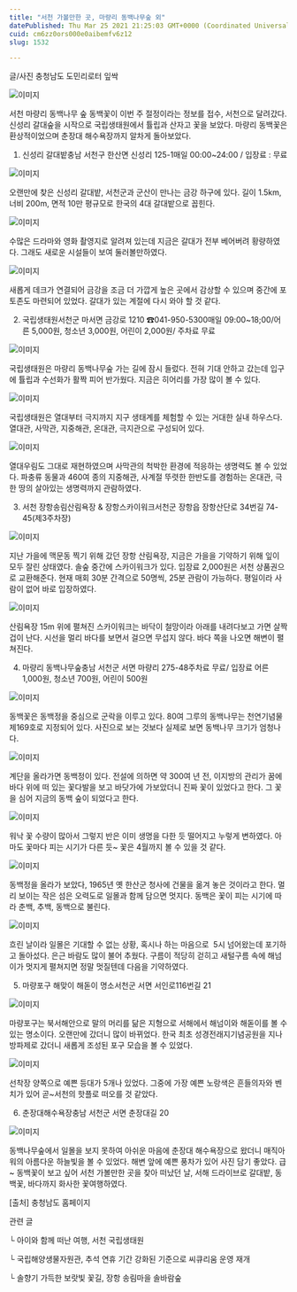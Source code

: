```yaml
---
title: "서천 가볼만한 곳, 마량리 동백나무숲 외"
datePublished: Thu Mar 25 2021 21:25:03 GMT+0000 (Coordinated Universal Time)
cuid: cm6zz0ors000e0aibemfv6z12
slug: 1532

---
```



글/사진 충청남도 도민리로터 잎싹

![이미지](https://cdn.hashnode.com/res/hashnode/image/upload/v1739247409110/95321052-f710-4c78-97d7-7cea2e1f7217.jpeg)

서천 마량리 동백나무 숲 동백꽃이 이번 주 절정이라는 정보를 접수, 서천으로 달려갔다. 신성리 갈대숲을 시작으로 국립생태원에서 튤립과 산자고 꽃을 보았다. 마량리 동백꽃은 환상적이었으며 춘장대 해수욕장까지 알차게 돌아보았다.

1. 신성리 갈대밭충남 서천구 한산면 신성리 125-1매일 00:00~24:00 / 입장료 : 무료

![이미지](https://cdn.hashnode.com/res/hashnode/image/upload/v1739247410716/886db9d0-d7e6-4a9c-b6c2-af52c6b17be5.jpeg)

오랜만에 찾은 신성리 갈대밭, 서천군과 군산이 만나는 금강 하구에 있다. 길이 1.5km, 너비 200m, 면적 10만 평규모로 한국의 4대 갈대밭으로 꼽힌다.

![이미지](https://cdn.hashnode.com/res/hashnode/image/upload/v1739247412380/d7081ae9-c030-4358-a857-a95f93920d58.jpeg)

수많은 드라마와 영화 촬영지로 알려져 있는데 지금은 갈대가 전부 베어버려 황량하였다. 그래도 새로운 시설들이 보여 둘러볼만하였다.

![이미지](https://cdn.hashnode.com/res/hashnode/image/upload/v1739247413896/3cecea0f-fe12-4a30-b88d-ca629d860c03.jpeg)

새롭게 데크가 연결되어 금강을 조금 더 가깝게 높은 곳에서 감상할 수 있으며 중간에 포토존도 마련되어 있었다. 갈대가 있는 계절에 다시 와야 할 것 같다.

2. 국립생태원서천군 마서면 금강로 1210 ☎041-950-5300매일 09:00~18;00/어른 5,000원, 청소년 3,000원, 어린이 2,000원/ 주차료 무료

![이미지](https://cdn.hashnode.com/res/hashnode/image/upload/v1739247415909/dc4bf4f6-0ad3-47d7-9673-ca1f425afbf9.jpeg)

국립생태원은 마량리 동백나무숲 가는 길에 잠시 들렀다. 전혀 기대 안하고 갔는데 입구에 튤립과 수선화가 활짝 피어 반가웠다. 지금은 히어리를 가장 많이 볼 수 있다.

![이미지](https://cdn.hashnode.com/res/hashnode/image/upload/v1739247417599/39b83de2-bd2f-4826-a55a-bb3af6f73a00.jpeg)

국립생태원은 열대부터 극지까지 지구 생태계를 체험할 수 있는 거대한 실내 하우스다. 열대관, 사막관, 지중해관, 온대관, 극지관으로 구성되어 있다.

![이미지](https://cdn.hashnode.com/res/hashnode/image/upload/v1739247419284/b1bddb94-3594-4e5f-b517-981d7283404c.jpeg)

열대우림도 그대로 재현하였으며 사막관의 척박한 환경에 적응하는 생명력도 볼 수 있었다. 파충류 동물과 460여 종의 지중해관, 사계절 뚜렷한 한반도를 경험하는 온대관, 극한 땅의 살아있는 생명력까지 관람하였다.

3. 서천 장항송림산림욕장 & 장항스카이워크서천군 장항읍 장항산단로 34번길 74-45(제3주차장)

![이미지](https://cdn.hashnode.com/res/hashnode/image/upload/v1739247421191/b96d1dbf-5c5f-4c8e-9db6-c024481699d0.jpeg)

지난 가을에 맥문동 찍기 위해 갔던 장항 산림욕장, 지금은 가을을 기약하기 위해 잎이 모두 잘린 상태였다. 솔숲 중간에 스카이워크가 있다. 입장료 2,000원은 서천 상품권으로 교환해준다. 현재 매회 30분 간격으로 50명씩, 25분 관람이 가능하다. 평일이라 사람이 없어 바로 입장하였다.

![이미지](https://cdn.hashnode.com/res/hashnode/image/upload/v1739247423126/6a27f5ab-b073-422e-b316-f2455e162adf.jpeg)

산림욕장 15m 위에 펼쳐진 스카이워크는 바닥이 철망이라 아래를 내려다보고 가면 살짝 겁이 난다. 시선을 멀리 바다를 보면서 걸으면 무섭지 않다. 바다 쪽을 나오면 해변이 펼쳐진다.

4. 마량리 동백나무숲충남 서천군 서면 마량리 275-48주차료 무료/ 입장료 어른 1,000원, 청소년 700원, 어린이 500원

![이미지](https://cdn.hashnode.com/res/hashnode/image/upload/v1739247424627/beca456e-29e9-4a11-b711-592c60bbf69e.jpeg)

동백꽃은 동백정을 중심으로 군락을 이루고 있다. 80여 그루의 동백나무는 천연기념물 제169호로 지정되어 있다. 사진으로 보는 것보다 실제로 보면 동백나무 크기가 엄청나다.

![이미지](https://cdn.hashnode.com/res/hashnode/image/upload/v1739247426453/cb8c3fe3-c104-4b88-9cbb-d92526d8e9c4.jpeg)

계단을 올라가면 동백정이 있다. 전설에 의하면 약 300여 년 전, 이지방의 관리가 꿈에 바다 위에 떠 있는 꽃다발을 보고 바닷가에 가보았더니 진짜 꽃이 있었다고 한다. 그 꽃을 심어 지금의 동백 숲이 되었다고 한다.

![이미지](https://cdn.hashnode.com/res/hashnode/image/upload/v1739247428290/b36c2c84-5223-4280-8484-e1af6fe9bc60.jpeg)

워낙 꽃 수량이 많아서 그렇지 반은 이미 생명을 다한 듯 떨어지고 누렇게 변하였다. 아마도 꽃마다 피는 시기가 다른 듯~ 꽃은 4월까지 볼 수 있을 것 같다.

![이미지](https://cdn.hashnode.com/res/hashnode/image/upload/v1739247430311/9d85a81a-70bd-4999-a545-fba7a545279b.jpeg)

동백정을 올라가 보았다, 1965년 옛 한산군 청사에 건물을 옮겨 놓은 것이라고 한다. 멀리 보이는 작은 섬은 오력도로 일몰과 함께 담으면 멋지다. 동백은 꽃이 피는 시기에 따라 춘백, 추백, 동백으로 불린다.

![이미지](https://cdn.hashnode.com/res/hashnode/image/upload/v1739247432218/27c90b47-78be-4dd6-b648-840390d97849.jpeg)

흐린 날이라 일몰은 기대할 수 없는 상황, 혹시나 하는 마음으로  5시 넘어왔는데 포기하고 돌아섰다. 은근 바람도 많이 불어 추웠다. 구름이 적당히 걷히고 새털구름 속에 해넘이가 멋지게 펼쳐지면 정말 멋질텐데 다음을 기약하였다.

5. 마량포구 해맞이 해돋이 명소서천군 서면 서인로116번길 21

![이미지](https://cdn.hashnode.com/res/hashnode/image/upload/v1739247434264/1b7a6cae-da45-4229-a98a-36dab5bedca3.jpeg)

마량포구는 북서해안으로 말의 머리를 닮은 지형으로 서해에서 해넘이와 해돋이를 볼 수 있는 명소이다. 오랜만에 갔더니 많이 바뀌었다. 한국 최초 성경전래지기념공원을 지나 방파제로 갔더니 새롭게 조성된 포구 모습을 볼 수 있었다.

![이미지](https://cdn.hashnode.com/res/hashnode/image/upload/v1739247436232/0087b918-70fd-4616-8f22-ebf178ff601c.jpeg)

선착장 양쪽으로 예쁜 등대가 5개나 있었다. 그중에 가장 예쁜 노랑색은 흔들의자와 벤치가 있어 곧~서천의 핫플로 떠오를 것 같았다.

6. 춘장대해수욕장충남 서천군 서면 춘장대길 20

![이미지](https://cdn.hashnode.com/res/hashnode/image/upload/v1739247437804/f1e53e1e-a53a-4072-889f-34fabe13b8e0.jpeg)

동백나무숲에서 일몰을 보지 못하여 아쉬운 마음에 춘장대 해수욕장으로 왔더니 매직아워의 아름다운 하늘빛을 볼 수 있었다. 해변 앞에 예쁜 풍차가 있어 사진 담기 좋았다. 급~ 동백꽃이 보고 싶어 서천 가볼만한 곳을 찾아 떠났던 날, 서해 드라이브로 갈대밭, 동백꽃, 바다까지 화사한 꽃여행하였다.

[출처] 충청남도 홈페이지

관련 글

└ 아이와 함께 떠난 여행, 서천 국립생태원

└ 국립해양생물자원관, 추석 연휴 기간 강화된 기준으로 씨큐리움 운영 재개

└ 솔향기 가득한 보랏빛 꽃길, 장항 송림마을 솔바람숲